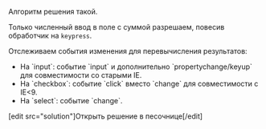 Алгоритм решения такой.

Только численный ввод в поле с суммой разрешаем, повесив обработчик на `keypress`.

Отслеживаем события изменения для перевычисления результатов:
<ul>
<li>На `input`: событие `input` и дополнительно `propertychange/keyup` для совместимости со старыми IE.</li>
<li>На `checkbox`: событие `click` вместо `change` для совместимости с IE<9.</li>
<li>На `select`: событие `change`.</li>
</ul>

[edit src="solution"]Открыть решение в песочнице[/edit]